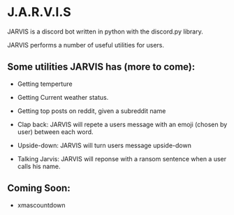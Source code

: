 # J.A.R.V.I.S
JARVIS is a discord bot written in python with the discord.py library.

JARVIS performs a number of useful utilities for users.

## Some utilities JARVIS has (more to come):
  
  * Getting temperture 
  
  * Getting Current weather status.
  
  * Getting top posts on reddit, given a subreddit name

  * Clap back:
  JARVIS will repete a users message with an emoji (chosen by user) between each word.
  
  * Upside-down:
  JARVIS will turn users message upside-down
  
  * Talking Jarvis:
  JARVIS will reponse with a ransom sentence when a user calls his name.
  
## Coming Soon:
 * xmascountdown
